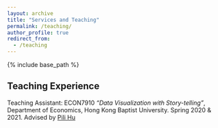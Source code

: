 ```yaml
---
layout: archive
title: "Services and Teaching"
permalink: /teaching/
author_profile: true
redirect_from:
  - /teaching
---
```


{% include base_path %}


<!-- Academic Service
--- -->

Teaching Experience
---
Teaching Assistant: ECON7910 *“Data Visualization with Story-telling”*, Department of Economics, Hong Kong Baptist University. Spring 2020 & 2021. Advised by [Pili Hu](https://hk.linkedin.com/in/hupili)


<!-- Paper Presentations
--- -->


<!-- Invited Talks and Workshop Presentations
--- -->